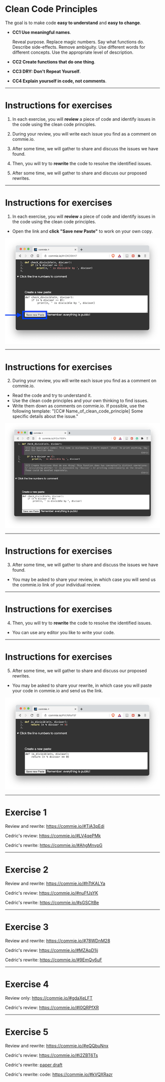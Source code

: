 
# Clean Code Principles

The goal is to make code **easy to understand** and **easy to change**.

* **CC1 Use meaningful names**.

    Reveal purpose. Replace magic numbers.
    Say what functions do. Describe side-effects. Remove ambiguity.
    Use different words for different concepts.
    Use the appropriate level of description.

* **CC2 Create functions that do one thing**.

* **CC3 DRY: Don't Repeat Yourself**.

* **CC4 Explain yourself in code, not comments**.

---

# Instructions for exercises

1) In each exercise, you will **review** a piece of code and identify issues in the code
using the clean code principles.

2) During your review, you will write each issue you find as a comment on commie.io.

3) After some time, we will gather to share and discuss the issues we have found.

4) Then, you will try to **rewrite** the code to resolve the identified issues.

5) After some time, we will gather to share and discuss our proposed rewrites.

---

# Instructions for exercises

1) In each exercise, you will **review** a piece of code and identify issues in the code
using the clean code principles.

* Open the link and **click "Save new Paste"** to work on your own copy.

![](images/example_review_no_comments_sm.png)

---

# Instructions for exercises

2) During your review, you will write each issue you find as a comment on commie.io.

* Read the code and try to understand it.
* Use the clean code principles and your own thinking to find issues.
* Write them down as comments on commie.io.
    If possible, use the following template: "[CC# Name_of_clean_code_principle] Some specific details about the issue."

![](images/example_review_with_comments_sm.png)

---

# Instructions for exercises

3) After some time, we will gather to share and discuss the issues we have found.

* You may be asked to share your review,
in which case you will send us the commie.io link of your individual review.

---

# Instructions for exercises

4) Then, you will try to **rewrite** the code to resolve the identified issues.

* You can use any editor you like to write your code.

---

# Instructions for exercises

5) After some time, we will gather to share and discuss our proposed rewrites.

* You may be asked to share your rewrite,
in which case you will paste your code in commie.io and send us the link.

![](images/example_rewrite_sm.png)

---

# Exercise 1

Review and rewrite: <https://commie.io/#TiA3pEdi>

Cedric's review:
<https://commie.io/#LV4qePMk>

Cedric's rewrite:
<https://commie.io/#AhgMnvpG>


---

# Exercise 2

Review and rewrite: <https://commie.io/#hTtKALYa>

Cedric's review:
<https://commie.io/#nuFfJsYK>

Cedric's rewrite:
<https://commie.io/#sGSCItBe>


---

# Exercise 3

Review and rewrite: <https://commie.io/#78WDnM28>

Cedric's review:
<https://commie.io/#MZApD1ij>

Cedric's rewrite:
<https://commie.io/#9EmQy6uF>


---

# Exercise 4

Review only: <https://commie.io/#gdaXeLFT>

Cedric's review: <https://commie.io/#l0QRPfXR>



---

# Exercise 5

Review and rewrite: <https://commie.io/#eQQbuNnx>

Cedric's review: <https://commie.io/#i2ZBT6Ts>

Cedric's rewrite: [paper draft](images/clean_code_dots_functions.png)

Cedric's rewrite: code: <https://commie.io/#kVQXRazr>



<!-- Remove transition animation between slides -->
<style>
div.slide {
  -webkit-transition: margin 0s ease-in-out;
  -moz-transition: margin 0s ease-in-out;
  -o-transition: margin 0s ease-in-out;
}
</style>

<!-- LEFTOVER EXERCISES -->

<!-- CC3 DRY, audiofile -->
<!-- ---

# Exercise

Review and rewrite: <https://commie.io/#7cN1viPY>

Cedric's review: <https://commie.io/#8yOq5KPE>

Cedric's rewrite: <https://commie.io/#aEEduA1r>
clean_code_pulsation_clean.py -->


<!-- CC2 functions do one thing, CC1, monolithic meaningless function, MATLAB-like code -->
<!-- ---

# Exercise

Review only (quick): <https://commie.io/#vcvactHD>

Cedric's review: <https://commie.io/#KJi9rhkq> -->


<!-- CC3 DRY two functions do same operations CC1 function names, occasion to more generic, reusable functions -->
<!-- ---

# Exercise

Review only: <https://commie.io/#g6Dpdzp5>

Cedric's review: <https://commie.io/#ahgvnZw7>

Cedric's rewrite (draft): <https://commie.io/#QJqjYNID>
, clean_code_pridil_clean.py -->


<!-- CC1 use the appropriate level of description. occasion to create a concept of 'cell' -->
<!-- ---
# Exercise 8

Review only: <https://commie.io/#WF85tGSs>

Cedric's review: <https://commie.io/#hIWbSQQH>

 -->
